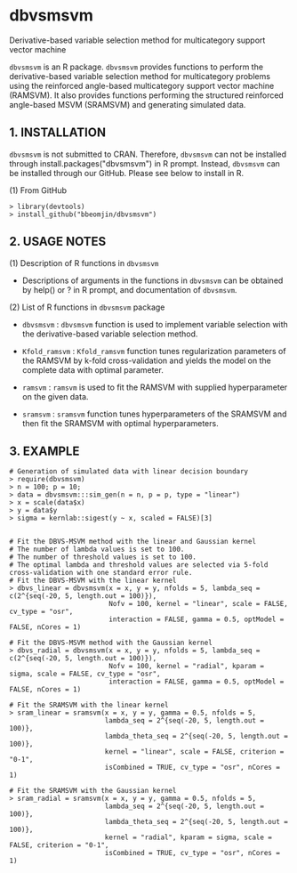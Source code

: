 # dbvsmsvm
Derivative-based variable selection method for multicategory support vector machine

```dbvsmsvm``` is an R package. ```dbvsmsvm``` provides functions to perform the derivative-based variable selection method for multicategory problems using the reinforced angle-based multicategory support vector machine (RAMSVM). It also provides functions performing the structured reinforced angle-based MSVM (SRAMSVM) and generating simulated data. 

## 1. INSTALLATION

```dbvsmsvm``` is not submitted to CRAN. Therefore, ```dbvsmsvm``` can not be installed through install.packages("dbvsmsvm") in R prompt.
Instead, ```dbvsmsvm``` can be installed through our GitHub.
Please see below to install in R.

(1) From GitHub
```{r}
> library(devtools)
> install_github("bbeomjin/dbvsmsvm")
```

## 2. USAGE NOTES

(1) Description of R functions in ```dbvsmsvm```

- Descriptions of arguments in the functions in ```dbvsmsvm``` can be obtained by help() or ? in R prompt, and documentation of ```dbvsmsvm```.   


(2) List of R functions in ```dbvsmsvm``` package

- ```dbvsmsvm``` : ```dbvsmsvm``` function is used to implement variable selection with the derivative-based variable selection method.

- ```Kfold_ramsvm``` : ```Kfold_ramsvm``` function tunes regularization parameters of the RAMSVM by k-fold cross-validation and yields the model on the complete data with optimal parameter.

- ```ramsvm``` : ```ramsvm``` is used to fit the RAMSVM with supplied hyperparameter on the given data.

- ```sramsvm``` : ```sramsvm``` function tunes hyperparameters of the SRAMSVM and then fit the SRAMSVM with optimal hyperparameters.


## 3. EXAMPLE

```{r}
# Generation of simulated data with linear decision boundary
> require(dbvsmsvm)
> n = 100; p = 10; 
> data = dbvsmsvm:::sim_gen(n = n, p = p, type = "linear")
> x = scale(data$x)
> y = data$y
> sigma = kernlab::sigest(y ~ x, scaled = FALSE)[3]


# Fit the DBVS-MSVM method with the linear and Gaussian kernel
# The number of lambda values is set to 100. 
# The number of threshold values is set to 100.
# The optimal lambda and threshold values are selected via 5-fold cross-validation with one standard error rule.
# Fit the DBVS-MSVM with the linear kernel
> dbvs_linear = dbvsmsvm(x = x, y = y, nfolds = 5, lambda_seq = c(2^{seq(-20, 5, length.out = 100)}),
                         Nofv = 100, kernel = "linear", scale = FALSE, cv_type = "osr", 
                         interaction = FALSE, gamma = 0.5, optModel = FALSE, nCores = 1)

# Fit the DBVS-MSVM method with the Gaussian kernel
> dbvs_radial = dbvsmsvm(x = x, y = y, nfolds = 5, lambda_seq = c(2^{seq(-20, 5, length.out = 100)}),
                         Nofv = 100, kernel = "radial", kparam = sigma, scale = FALSE, cv_type = "osr", 
                         interaction = FALSE, gamma = 0.5, optModel = FALSE, nCores = 1)

# Fit the SRAMSVM with the linear kernel
> sram_linear = sramsvm(x = x, y = y, gamma = 0.5, nfolds = 5,
                        lambda_seq = 2^{seq(-20, 5, length.out = 100)},
                        lambda_theta_seq = 2^{seq(-20, 5, length.out = 100)},
                        kernel = "linear", scale = FALSE, criterion = "0-1",
                        isCombined = TRUE, cv_type = "osr", nCores = 1)

# Fit the SRAMSVM with the Gaussian kernel
> sram_radial = sramsvm(x = x, y = y, gamma = 0.5, nfolds = 5,
                        lambda_seq = 2^{seq(-20, 5, length.out = 100)},
                        lambda_theta_seq = 2^{seq(-20, 5, length.out = 100)},
                        kernel = "radial", kparam = sigma, scale = FALSE, criterion = "0-1",
                        isCombined = TRUE, cv_type = "osr", nCores = 1)
```

